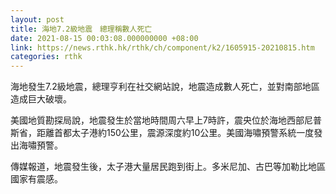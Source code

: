 ```yaml
---
layout: post
title: 海地7.2級地震　總理稱數人死亡
date: 2021-08-15 00:03:08.000000000 +08:00
link: https://news.rthk.hk/rthk/ch/component/k2/1605915-20210815.htm
categories: rthk
---
```


海地發生7.2級地震，總理亨利在社交網站說，地震造成數人死亡，並對南部地區造成巨大破壞。

美國地質勘探局說，地震發生於當地時間周六早上7時許，震央位於海地西部尼普斯省，距離首都太子港約150公里，震源深度約10公里。美國海嘯預警系統一度發出海嘯預警。

傳媒報道，地震發生後，太子港大量居民跑到街上。多米尼加、古巴等加勒比地區國家有震感。
